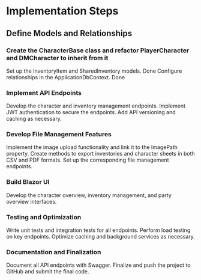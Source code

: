 # Implementation Steps

## Define Models and Relationships

### Create the CharacterBase class and refactor PlayerCharacter and DMCharacter to inherit from it

Set up the InventoryItem and SharedInventory models.            Done
Configure relationships in the ApplicationDbContext.            Done

### Implement API Endpoints

Develop the character and inventory management endpoints.
Implement JWT authentication to secure the endpoints.
Add API versioning and caching as necessary.

### Develop File Management Features

Implement the image upload functionality and link it to the ImagePath property.
Create methods to export inventories and character sheets in both CSV and PDF formats.
Set up the corresponding file management endpoints.

### Build Blazor UI

Develop the character overview, inventory management, and party overview interfaces.

### Testing and Optimization

Write unit tests and integration tests for all endpoints.
Perform load testing on key endpoints.
Optimize caching and background services as necessary.

### Documentation and Finalization

Document all API endpoints with Swagger.
Finalize and push the project to GitHub and submit the final code.
